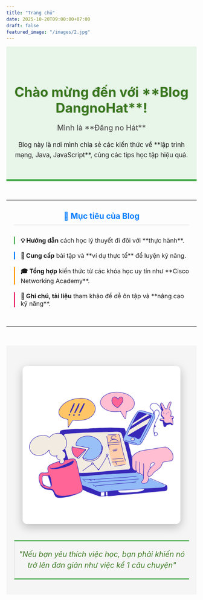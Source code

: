 ```yaml
---
title: "Trang chủ"
date: 2025-10-20T09:00:00+07:00
draft: false
featured_image: "/images/2.jpg"
---
```


<div style="text-align:center; padding: 50px 20px; background-color: #e8f5e9; margin-bottom: 50px; border-bottom: 5px solid #4CAF50;">
    <h1 style="color: #38761D; margin-bottom: 15px; font-size: 2.5em; text-shadow: 1px 1px 3px rgba(0, 0, 0, 0.1);">
        Chào mừng đến với **Blog DangnoHat**!
    </h1>
    <p style="font-size: 1.4em; color: #555; font-weight: 500; margin-bottom: 20px;">
        Mình là **Đăng no Hát**
    </p>
    <p style="font-size: 1.2em; max-width: 800px; margin: 0 auto; line-height: 1.6;">
        Blog này là nơi mình chia sẻ các kiến thức về **lập trình mạng, Java, JavaScript**, cùng các tips học tập hiệu quả.
    </p>
</div>

---

<div style="max-width: 900px; margin: 0 auto 50px; padding: 0 20px;">
    <h2 style="text-align:center; color: #007bff; border-bottom: 2px solid #eee; padding-bottom: 10px; margin-bottom: 30px;">
        🎯 Mục tiêu của Blog
    </h2>
    <ul style="list-style-type: none; padding: 0;">
        <li style="margin-bottom: 20px; font-size: 1.15em; border-left: 3px solid #4CAF50; padding-left: 15px;">
            <span style="font-weight: bold;">💡 Hướng dẫn</span> cách học lý thuyết đi đôi với **thực hành**.
        </li>
        <li style="margin-bottom: 20px; font-size: 1.15em; border-left: 3px solid #007bff; padding-left: 15px;">
            <span style="font-weight: bold;">📝 Cung cấp</span> bài tập và **ví dụ thực tế** để luyện kỹ năng.
        </li>
        <li style="margin-bottom: 20px; font-size: 1.15em; border-left: 3px solid #ff9800; padding-left: 15px;">
            <span style="font-weight: bold;">🎓 Tổng hợp</span> kiến thức từ các khóa học uy tín như **Cisco Networking Academy**.
        </li>
        <li style="margin-bottom: 20px; font-size: 1.15em; border-left: 3px solid #e91e63; padding-left: 15px;">
            <span style="font-weight: bold;">📖 Ghi chú, tài liệu</span> tham khảo để dễ ôn tập và **nâng cao kỹ năng**.
        </li>
    </ul>
</div>

---

<div style="text-align:center; padding: 40px 20px; background-color: #f5f5f5; margin: 50px 0;">
    
<p style="margin-bottom: 40px;">
        <img src="study.png" alt="Học tập hiệu quả" style="max-width: 90%; height: auto; border-radius: 12px; box-shadow: 0 8px 25px rgba(0, 0, 0, 0.25);">
    </p>

<blockquote style="
        font-style: italic; 
        font-size: 1.4em; 
        color: #38761D; 
        border-top: 3px solid #4CAF50; 
        border-bottom: 3px solid #4CAF50; 
        padding: 20px 10px; 
        margin: 30px auto 0; 
        max-width: 800px; 
        line-height: 1.5;
    ">
        "Nếu bạn yêu thích việc học, bạn phải khiến nó trở lên đơn giản như việc kể 1 câu chuyện"
    </blockquote>
    
</div>